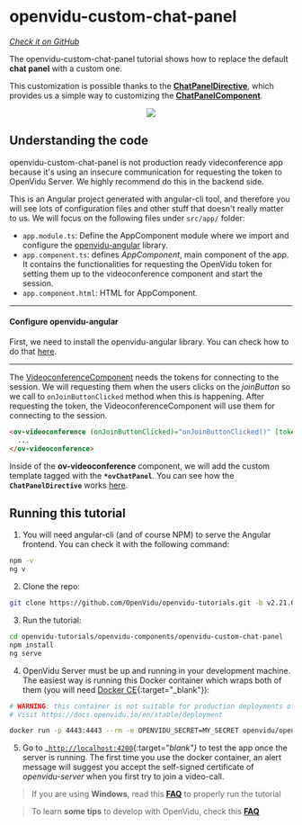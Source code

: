 # openvidu-custom-chat-panel

<a href="#" target="_blank"><i class="icon ion-social-github"> Check it on GitHub</i></a>

The openvidu-custom-chat-panel tutorial shows how to replace the default **chat panel** with a custom one.

This customization is possible thanks to the [**ChatPanelDirective**](/api/openvidu-angular/directives/ChatPanelDirective.html), which provides us a simple way to customizing the [**ChatPanelComponent**](/api/openvidu-angular/components/ChatPanelComponent.html).


<p align="center">
  <img class="img-responsive" style="max-width: 80%" src="img/components/chat-panel.png">
</p>

## Understanding the code

<div class="warningBoxContent">
  <div style="display: table-cell; vertical-align: middle;">
      <i class="icon ion-android-alert warningIcon"></i>
  </div>
  <div class="warningBoxText">
    openvidu-custom-chat-panel is not production ready videconference app because it's using an insecure communication for requesting the token to OpenVidu Server. We highly recommend do this in the backend side.
  </div>
</div>

This is an Angular project generated with angular-cli tool, and therefore you will see lots of configuration files and other stuff that doesn't really matter to us. We will focus on the following files under `src/app/` folder:

- `app.module.ts`: Define the AppComponent module where we import and configure the [openvidu-angular](api/openvidu-angular/) library.
- `app.component.ts`: defines *AppComponent*, main component of the app. It contains the functionalities for requesting the OpenVidu token for setting them up to the videoconference component and start the session.
- `app.component.html`: HTML for AppComponent.
---

#### Configure openvidu-angular

First, we need to install the openvidu-angular library. You can check how to do that [here](api/openvidu-angular/).

---

The [VideoconferenceComponent](/api/openvidu-angular/components/VideoconferenceComponent.html) needs the tokens for connecting to the session. We will requesting them when the users clicks on the _joinButton_ so we call to `onJoinButtonClicked` method when this is happening. After requesting the token, the VideoconferenceComponent will use them for connecting to the session.


```html
<ov-videoconference (onJoinButtonClicked)="onJoinButtonClicked()" [tokens]="tokens">
  ...
</ov-videoconference>
```


Inside of the __ov-videoconference__ component, we will add the custom template tagged with the __`*ovChatPanel`__. You can see how the __`ChatPanelDirective`__ works [here](/api/openvidu-angular/directives/ChatPanelDirective.html).


## Running this tutorial


1) You will need angular-cli (and of course NPM) to serve the Angular frontend. You can check it with the following command:

```bash
npm -v
ng v
```

2) Clone the repo:

```bash
git clone https://github.com/OpenVidu/openvidu-tutorials.git -b v2.21.0
```

3) Run the tutorial:

```bash
cd openvidu-tutorials/openvidu-components/openvidu-custom-chat-panel
npm install
ng serve
```

4) OpenVidu Server must be up and running in your development machine. The easiest way is running this Docker container which wraps both of them (you will need [Docker CE](https://store.docker.com/search?type=edition&offering=community){:target="_blank"}):

```bash
# WARNING: this container is not suitable for production deployments of OpenVidu Platform
# Visit https://docs.openvidu.io/en/stable/deployment

docker run -p 4443:4443 --rm -e OPENVIDU_SECRET=MY_SECRET openvidu/openvidu-server-kms:2.21.0
```

5) Go to _[`http://localhost:4200`](http://localhost:4200){:target="_blank"}_ to test the app once the server is running. The first time you use the docker container, an alert message will suggest you accept the self-signed certificate of _openvidu-server_ when you first try to join a video-call.

> If you are using **Windows**, read this **[FAQ](troubleshooting/#3-i-am-using-windows-to-run-the-tutorials-develop-my-app-anything-i-should-know)** to properly run the tutorial

> To learn **some tips** to develop with OpenVidu, check this **[FAQ](troubleshooting/#2-any-tips-to-make-easier-the-development-of-my-app-with-openvidu)**

